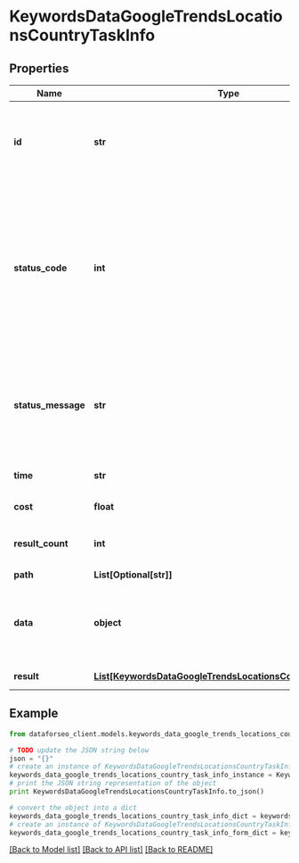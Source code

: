 # KeywordsDataGoogleTrendsLocationsCountryTaskInfo


## Properties

Name | Type | Description | Notes
------------ | ------------- | ------------- | -------------
**id** | **str** | task identifier unique task identifier in our system in the UUID format | [optional] 
**status_code** | **int** | status code of the task generated by DataForSEO, can be within the following range: 10000-60000 you can find the full list of the response codes here | [optional] 
**status_message** | **str** | informational message of the task you can find the full list of general informational messages here | [optional] 
**time** | **str** | execution time, seconds | [optional] 
**cost** | **float** | total tasks cost, USD | [optional] 
**result_count** | **int** | number of elements in the result array | [optional] 
**path** | **List[Optional[str]]** | URL path | [optional] 
**data** | **object** | contains the same parameters that you specified in the POST request | [optional] 
**result** | [**List[KeywordsDataGoogleTrendsLocationsCountryResultInfo]**](KeywordsDataGoogleTrendsLocationsCountryResultInfo.md) | array of results | [optional] 

## Example

```python
from dataforseo_client.models.keywords_data_google_trends_locations_country_task_info import KeywordsDataGoogleTrendsLocationsCountryTaskInfo

# TODO update the JSON string below
json = "{}"
# create an instance of KeywordsDataGoogleTrendsLocationsCountryTaskInfo from a JSON string
keywords_data_google_trends_locations_country_task_info_instance = KeywordsDataGoogleTrendsLocationsCountryTaskInfo.from_json(json)
# print the JSON string representation of the object
print KeywordsDataGoogleTrendsLocationsCountryTaskInfo.to_json()

# convert the object into a dict
keywords_data_google_trends_locations_country_task_info_dict = keywords_data_google_trends_locations_country_task_info_instance.to_dict()
# create an instance of KeywordsDataGoogleTrendsLocationsCountryTaskInfo from a dict
keywords_data_google_trends_locations_country_task_info_form_dict = keywords_data_google_trends_locations_country_task_info.from_dict(keywords_data_google_trends_locations_country_task_info_dict)
```
[[Back to Model list]](../README.md#documentation-for-models) [[Back to API list]](../README.md#documentation-for-api-endpoints) [[Back to README]](../README.md)


